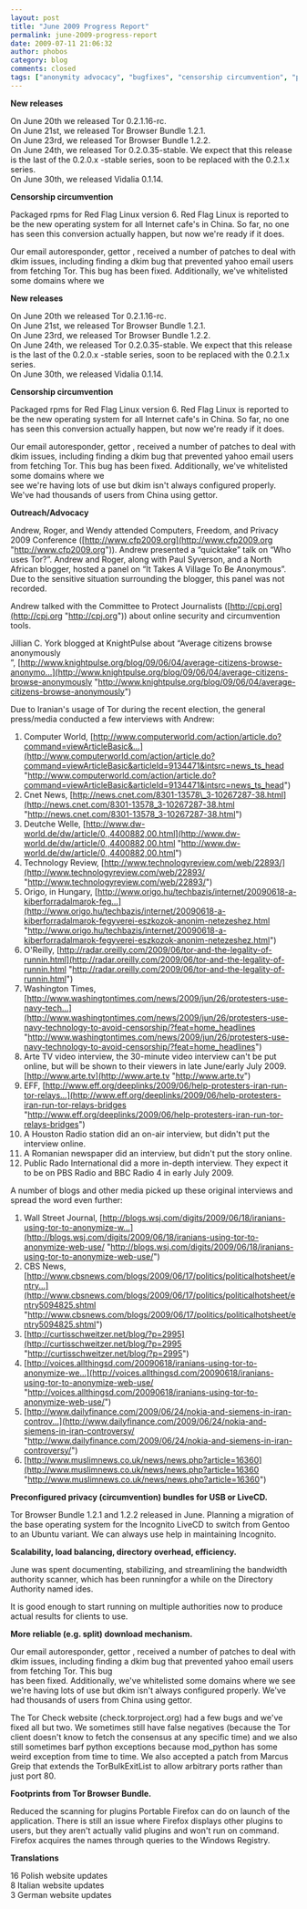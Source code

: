 ```yaml
---
layout: post
title: "June 2009 Progress Report"
permalink: june-2009-progress-report
date: 2009-07-11 21:06:32
author: phobos
category: blog
comments: closed
tags: ["anonymity advocacy", "bugfixes", "censorship circumvention", "progress report", "releases"]
---
```


**New releases**

On June 20th we released Tor 0.2.1.16-rc.  
 On June 21st, we released Tor Browser Bundle 1.2.1.  
 On June 23rd, we released Tor Browser Bundle 1.2.2.  
 On June 24th, we released Tor 0.2.0.35-stable. We expect that this release is the last of the 0.2.0.x -stable series, soon to be replaced with the 0.2.1.x series.  
 On June 30th, we released Vidalia 0.1.14.

**Censorship circumvention**

Packaged rpms for Red Flag Linux version 6. Red Flag Linux is reported to be the new operating system for all Internet cafe's in China. So far, no one has seen this conversion actually happen, but now we're ready if it does.

Our email autoresponder, gettor , received a number of patches to deal with dkim issues, including finding a dkim bug that prevented yahoo email users from fetching Tor. This bug has been fixed. Additionally, we've whitelisted some domains where we

<!-- more -->

**New releases**

On June 20th we released Tor 0.2.1.16-rc.  
 On June 21st, we released Tor Browser Bundle 1.2.1.  
 On June 23rd, we released Tor Browser Bundle 1.2.2.  
 On June 24th, we released Tor 0.2.0.35-stable. We expect that this release is the last of the 0.2.0.x -stable series, soon to be replaced with the 0.2.1.x series.  
 On June 30th, we released Vidalia 0.1.14.

**Censorship circumvention**

Packaged rpms for Red Flag Linux version 6. Red Flag Linux is reported to be the new operating system for all Internet cafe's in China. So far, no one has seen this conversion actually happen, but now we're ready if it does.

Our email autoresponder, gettor , received a number of patches to deal with dkim issues, including finding a dkim bug that prevented yahoo email users from fetching Tor. This bug has been fixed. Additionally, we've whitelisted some domains where we  
 see we're having lots of use but dkim isn't always configured properly. We've had thousands of users from China using gettor.

**Outreach/Advocacy**

Andrew, Roger, and Wendy attended Computers, Freedom, and Privacy 2009 Conference ([http://www.cfp2009.org](http://www.cfp2009.org "http://www.cfp2009.org")). Andrew presented a “quicktake” talk on “Who uses Tor?”. Andrew and Roger, along with Paul Syverson, and a North African blogger, hosted a panel on “It Takes A Village To Be Anonymous”. Due to the sensitive situation surrounding the blogger, this panel was not recorded.

Andrew talked with the Committee to Protect Journalists ([http://cpj.org](http://cpj.org "http://cpj.org")) about online security and circumvention tools.

Jillian C. York blogged at KnightPulse about “Average citizens browse anonymously  
 ”, [http://www.knightpulse.org/blog/09/06/04/average-citizens-browse-anonymo...](http://www.knightpulse.org/blog/09/06/04/average-citizens-browse-anonymously "http://www.knightpulse.org/blog/09/06/04/average-citizens-browse-anonymously")

Due to Iranian's usage of Tor during the recent election, the general press/media conducted a few interviews with Andrew:

1.  Computer World, [http://www.computerworld.com/action/article.do?command=viewArticleBasic&...](http://www.computerworld.com/action/article.do?command=viewArticleBasic&articleId=9134471&intsrc=news_ts_head "http://www.computerworld.com/action/article.do?command=viewArticleBasic&articleId=9134471&intsrc=news_ts_head")
2.  Cnet News, [http://news.cnet.com/8301-13578\_3-10267287-38.html](http://news.cnet.com/8301-13578_3-10267287-38.html "http://news.cnet.com/8301-13578_3-10267287-38.html")
3.  Deutche Welle, [http://www.dw-world.de/dw/article/0,,4400882,00.html](http://www.dw-world.de/dw/article/0,,4400882,00.html "http://www.dw-world.de/dw/article/0,,4400882,00.html")
4.  Technology Review, [http://www.technologyreview.com/web/22893/](http://www.technologyreview.com/web/22893/ "http://www.technologyreview.com/web/22893/")
5.  Origo, in Hungary, [http://www.origo.hu/techbazis/internet/20090618-a-kiberforradalmarok-feg...](http://www.origo.hu/techbazis/internet/20090618-a-kiberforradalmarok-fegyverei-eszkozok-anonim-netezeshez.html "http://www.origo.hu/techbazis/internet/20090618-a-kiberforradalmarok-fegyverei-eszkozok-anonim-netezeshez.html")
6.  O'Reilly, [http://radar.oreilly.com/2009/06/tor-and-the-legality-of-runnin.html](http://radar.oreilly.com/2009/06/tor-and-the-legality-of-runnin.html "http://radar.oreilly.com/2009/06/tor-and-the-legality-of-runnin.html")
7.  Washington Times, [http://www.washingtontimes.com/news/2009/jun/26/protesters-use-navy-tech...](http://www.washingtontimes.com/news/2009/jun/26/protesters-use-navy-technology-to-avoid-censorship/?feat=home_headlines "http://www.washingtontimes.com/news/2009/jun/26/protesters-use-navy-technology-to-avoid-censorship/?feat=home_headlines")
8.  Arte TV video interview, the 30-minute video interview can't be put online, but will be shown to their viewers in late June/early July 2009. [http://www.arte.tv](http://www.arte.tv "http://www.arte.tv")
9.  EFF, [http://www.eff.org/deeplinks/2009/06/help-protesters-iran-run-tor-relays...](http://www.eff.org/deeplinks/2009/06/help-protesters-iran-run-tor-relays-bridges "http://www.eff.org/deeplinks/2009/06/help-protesters-iran-run-tor-relays-bridges")
10. A Houston Radio station did an on-air interview, but didn't put the interview online.
11. A Romanian newspaper did an interview, but didn't put the story online.
12. Public Rado International did a more in-depth interview. They expect it to be on PBS Radio and BBC Radio 4 in early July 2009.

A number of blogs and other media picked up these original interviews and spread the word even further:

1.  Wall Street Journal, [http://blogs.wsj.com/digits/2009/06/18/iranians-using-tor-to-anonymize-w...](http://blogs.wsj.com/digits/2009/06/18/iranians-using-tor-to-anonymize-web-use/ "http://blogs.wsj.com/digits/2009/06/18/iranians-using-tor-to-anonymize-web-use/")
2.  CBS News, [http://www.cbsnews.com/blogs/2009/06/17/politics/politicalhotsheet/entry...](http://www.cbsnews.com/blogs/2009/06/17/politics/politicalhotsheet/entry5094825.shtml "http://www.cbsnews.com/blogs/2009/06/17/politics/politicalhotsheet/entry5094825.shtml")
3.  [http://curtisschweitzer.net/blog/?p=2995](http://curtisschweitzer.net/blog/?p=2995 "http://curtisschweitzer.net/blog/?p=2995")
4.  [http://voices.allthingsd.com/20090618/iranians-using-tor-to-anonymize-we...](http://voices.allthingsd.com/20090618/iranians-using-tor-to-anonymize-web-use/ "http://voices.allthingsd.com/20090618/iranians-using-tor-to-anonymize-web-use/")
5.  [http://www.dailyfinance.com/2009/06/24/nokia-and-siemens-in-iran-controv...](http://www.dailyfinance.com/2009/06/24/nokia-and-siemens-in-iran-controversy/ "http://www.dailyfinance.com/2009/06/24/nokia-and-siemens-in-iran-controversy/")
6.  [http://www.muslimnews.co.uk/news/news.php?article=16360](http://www.muslimnews.co.uk/news/news.php?article=16360 "http://www.muslimnews.co.uk/news/news.php?article=16360")

**Preconfigured privacy (circumvention) bundles for USB or LiveCD.**

Tor Browser Bundle 1.2.1 and 1.2.2 released in June. Planning a migration of the base operating system for the Incognito LiveCD to switch from Gentoo to an Ubuntu variant. We can always use help in maintaining Incognito.

**Scalability, load balancing, directory overhead, efficiency.**

June was spent documenting, stabilizing, and streamlining the bandwidth authority scanner, which has been runningfor a while on the Directory Authority named ides.

It is good enough to start running on multiple authorities now to produce actual results for clients to use.

**More reliable (e.g. split) download mechanism.**

Our email autoresponder, gettor , received a number of patches to deal with dkim issues, including finding a dkim bug that prevented yahoo email users from fetching Tor. This bug  
 has been fixed. Additionally, we've whitelisted some domains where we see we're having lots of use but dkim isn't always configured properly. We've had thousands of users from China using gettor.

The Tor Check website (check.torproject.org) had a few bugs and we've fixed all but two. We sometimes still have false negatives (because the Tor client doesn't know to fetch the consensus at any specific time) and we also still sometimes barf python exceptions because mod\_python has some weird exception from time to time. We also accepted a patch from Marcus Greip that extends the TorBulkExitList to allow arbitrary ports rather than just port 80.

**Footprints from Tor Browser Bundle.**

Reduced the scanning for plugins Portable Firefox can do on launch of the application. There is still an issue where Firefox displays other plugins to users, but they aren't actually valid plugins and won't run on command. Firefox acquires the names through queries to the Windows Registry.

**Translations**

16 Polish website updates  
 8 Italian website updates  
 3 German website updates
